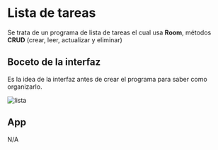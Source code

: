 # Lista de tareas
 Se trata de un programa de lista de tareas el cual usa **Room**, métodos **CRUD** (crear, leer, actualizar y eliminar)

 ## Boceto de la interfaz

Es la idea de la interfaz antes de crear el programa para saber como organizarlo.
 
 ![lista](https://github.com/user-attachments/assets/dffa689a-c105-4c8c-900b-840de6acb519)

## App

N/A
